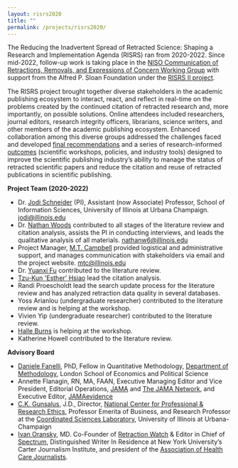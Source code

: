 ```yaml
---
layout: risrs2020
title: ""
permalink: /projects/risrs2020/
---
```


The Reducing the Inadvertent Spread of Retracted Science: Shaping a Research and Implementation Agenda (RISRS) ran from 2020-2022. Since mid-2022, follow-up work is taking place in the [NISO Communication of Retractions, Removals, and Expressions of Concern Working Group](https://www.niso.org/standards-committees/crec) with support from the Alfred P. Sloan Foundation under the [RISRS II project](https://ischool.illinois.edu/research/projects/reducing-inadvertent-spread-retracted-science-ii-research-and-development-towards).

The RISRS project brought together diverse stakeholders in the academic publishing ecosystem to interact, react, and reflect in real-time on the problems created by the continued citation of retracted research and, more importantly, on possible solutions. Online attendees included researchers, journal editors, research integrity officers, librarians, science writers, and other members of the academic publishing ecosystem. Enhanced collaboration among this diverse groups addressed the challenges faced and developed [final recommendations](https://infoqualitylab.org/projects/risrs2020/whitepaper) and a series of research-informed [outcomes](https://infoqualitylab.org/projects/risrs2020/outputs) (scientific workshops, policies, and industry tools) designed to improve the scientific publishing industry’s ability to manage the status of retracted scientific papers and reduce the citation and reuse of retracted publications in scientific publishing. 

**Project Team (2020-2022)**

* Dr. [Jodi Schneider](https://ischool.illinois.edu/people/jodi-schneider) (PI), Assistant (now Associate) Professor, School of Information Sciences, University of Illinois at Urbana Champaign. jodi@illinois.edu
* Dr. [Nathan Woods](https://www.nathandwoods.net) contributed to all stages of the literature review and citation analysis, assists the PI in conducting interviews, and leads the qualitative analysis of all materials. nathanw6@illinois.edu
* Project Manager, [M.T. Campbell](https://ischool.illinois.edu/people/mt-campbell) provided logistical and administrative support, and manages communication with stakeholders via email and the project website. mtc@illinois.edu
* Dr. [Yuanxi Fu](https://scholar.google.com/citations?hl=en&user=U7NrO6kAAAAJ) contributed to the literature review.
* [Tzu-Kun 'Esther' Hsiao](https://ischool.illinois.edu/people/tzu-kun-hsiao) lead the citation analysis.
* Randi Proescholdt lead the search update process for the literature review and has analyzed retraction data quality in several databases.
* Yoss Arianlou (undergraduate researcher) contributed to the literature review and is helping at the workshop.
* Vivien Yip (undergraduate researcher) contributed to the literature review.
* [Halle Burns](https://guides.library.unlv.edu/prf.php?account_id=223815) is helping at the workshop.
* Katherine Howell contributed to the literature review.

**Advisory Board**
* [Daniele Fanelli](http://danielefanelli.com), PhD, Fellow in Quantitative Methodology, [Department of Methodology](https://www.lse.ac.uk/methodology/), London School of Economics and Political Science
* Annette Flanagin, RN, MA, FAAN, Executive Managing Editor and Vice President, Editorial Operations, [JAMA](https://jamanetwork.com/journals/jama) and [The JAMA Network](https://jamanetwork.com), and Executive Editor, [JAMAevidence](https://jamaevidence.mhmedical.com)
* [C.K. Gunsalus](https://ethicscenter.csl.illinois.edu/people/c-k-gunsalus/), J.D., Director, [National Center for Professional & Research Ethics](https://ethicscenter.csl.illinois.edu), Professor Emerita of Business, and Research Professor at the [Coordinated Sciences Laboratory](http://csl.illinois.edu), University of Illinois at Urbana-Champaign
* [Ivan Oransky](https://retractionwatch.com/meet-the-retraction-watch-staff/about/), MD. Co-Founder of [Retraction Watch](https://retractionwatch.com) & Editor in Chief of [Spectrum](https://www.spectrumnews.org), Distinguished Writer In Residence at New York University’s Carter Journalism Institute, and president of the [Association of Health Care Journalists](https://healthjournalism.org).
